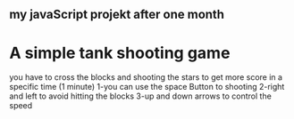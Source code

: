 ## my javaScript projekt after one month
# A simple tank shooting game 
you have to cross the blocks and shooting the stars to get more score in a specific time (1 minute)
1-you can use the space Button to shooting 
2-right and left to avoid hitting the blocks 
3-up and down arrows to control the speed
